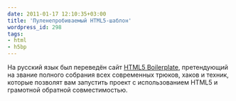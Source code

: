```yaml
---
date: 2011-01-17 12:10:35+03:00
title: 'Пуленепробиваемый HTML5-шаблон'
wordpress_id: 298
tags:
- html
- h5bp
---
```


На русский язык был переведён сайт [HTML5 Boilerplate][1], претендующий на звание полного собрания всех современных трюков, хаков и техник, которые позволят вам запустить проект с использованием HTML5 и грамотной обратной совместимостью.

[1]: http://ru.html5boilerplate.com/
